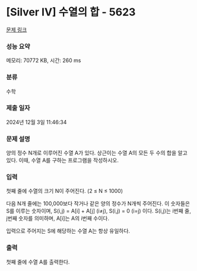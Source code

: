 # [Silver IV] 수열의 합 - 5623 

[문제 링크](https://www.acmicpc.net/problem/5623) 

### 성능 요약

메모리: 70772 KB, 시간: 260 ms

### 분류

수학

### 제출 일자

2024년 12월 3일 11:46:34

### 문제 설명

<p>양의 정수 N개로 이루어진 수열 A가 있다. 상근이는 수열 A의 모든 두 수의 합을 알고 있다. 이때, 수열 A를 구하는 프로그램을 작성하시오.</p>

### 입력 

 <p>첫째 줄에 수열의 크기 N이 주어진다. (2 ≤ N ≤ 1000)</p>

<p>다음 N개 줄에는 100,000보다 작거나 같은 양의 정수가 N개씩 주어진다. 이 숫자들은 S를 이루는 숫자이며, S(i,j) = A[i] + A[j] (i≠j), S(i,j) = 0 (i=j) 이다. S(i,j)는 i번째 줄, j번째 숫자를 의미하며, A[i]는 A의 i번째 수이다.</p>

<p>입력으로 주어지는 S에 해당하는 수열 A는 항상 유일하다.</p>

### 출력 

 <p>첫째 줄에 수열 A를 출력한다.</p>

